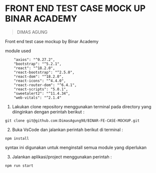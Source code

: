 # FRONT END TEST CASE MOCK UP BINAR ACADEMY
> DIMAS AGUNG

Front end test case mockup by Binar Academy

module used
```
    "axios": "^0.27.2",
    "bootstrap": "^5.2.1",
    "react": "^18.2.0",
    "react-bootstrap": "^2.5.0",
    "react-dom": "^18.2.0",
    "react-icons": "^4.4.0",
    "react-router-dom": "^6.4.1",
    "react-scripts": "5.0.1",
    "sweetalert2": "^11.4.34",
    "web-vitals": "^2.1.4"
```

1. Lakukan clone repository menggunakan terminal pada directory yang diinginkan dengan perintah berikut :

`git clone git@github.com:DimasAgung98/BINAR-FE-CASE-MOCKUP.git`

2. Buka VsCode dan jalankan perintah berikut di terminal :

`npm install`

syntax ini digunakan untuk menginstall semua module yang diperlukan

3. Jalankan aplikasi/project menggunakan perintah :

`npm run start`